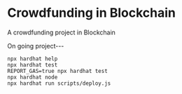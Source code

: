# Crowdfunding in Blockchain

A crowdfunding project in Blockchain

On going project---

```shell
npx hardhat help
npx hardhat test
REPORT_GAS=true npx hardhat test
npx hardhat node
npx hardhat run scripts/deploy.js
```
